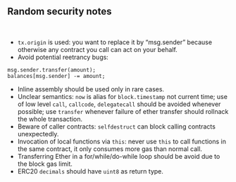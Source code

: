 ## Random security notes

<br>

* `tx.origin` is used: you want to replace it by “msg.sender” because otherwise any contract you call can act on your behalf.
* Avoid potential reetrancy bugs: 
```
msg.sender.transfer(amount);
balances[msg.sender] -= amount;
```
* Inline assembly should be used only in rare cases.
* Unclear semantics: `now` is alias for `block.timestamp` not current time; use of low level `call`, `callcode`, `delegatecall` should be avoided whenever possible; use `transfer` whenever failure of ether transfer should rollnack the whole transaction.
* Beware of caller contracts: `selfdestruct` can block calling contracts unexpectedly.
* Invocation of local functions via `this`: never use `this` to call functions in the same contract, it only consumes more gas than normal call.
* Transferring Ether in a for/while/do-while loop should be avoid due to the block gas limit.
* ERC20 `decimals` should have `uint8` as return type.

<br>
